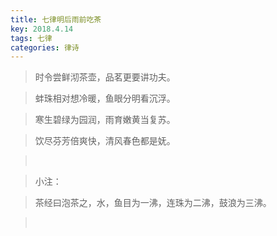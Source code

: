 ```yaml
---
title: 七律明后雨前吃茶
key: 2018.4.14
tags: 七律
categories: 律诗
---
```


<blockquote class="blockquote-center">时令尝鲜沏茶壶，品茗更要讲功夫。
</blockquote>
<blockquote class="blockquote-center">蚌珠相对想冷暖，鱼眼分明看沉浮。
</blockquote>
<blockquote class="blockquote-center">寒生碧绿为园润，雨育嫩黄当复苏。
</blockquote>
<blockquote class="blockquote-center">饮尽芬芳倍爽快，清风春色都是妩。
</blockquote>
<blockquote class="blockquote-center"></br>
</blockquote>
<blockquote class="blockquote-center">小注：
</blockquote>
<blockquote class="blockquote-center">茶经曰泡茶之，水，鱼目为一沸，连珠为二沸，鼓浪为三沸。
</blockquote>
<blockquote class="blockquote-center"></br>
</blockquote>
